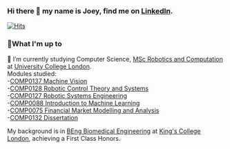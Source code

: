 ### Hi there 👋 my name is Joey, find me on [LinkedIn](https://www.linkedin.com/in/joseph-rowell-9a9705180/).
[![Hits](https://hits.seeyoufarm.com/api/count/incr/badge.svg?url=https%3A%2F%2Fgithub.com%2Fjoerowelll&count_bg=%2379C83D&title_bg=%23555555&icon=&icon_color=%23E7E7E7&title=Visitors&edge_flat=false)](https://hits.seeyoufarm.com)
<!--
**joerowelll/joerowelll** is a ✨ _special_ ✨ repository because its `README.md` (this file) appears on your GitHub profile.

Here are some ideas to get you started:

- 🔭 I’m currently working on ...
- 🌱 I’m currently learning ...
- 👯 I’m looking to collaborate on ...
- 🤔 I’m looking for help with ...
- 💬 Ask me about ...
- 📫 How to reach me: ...
- 😄 Pronouns: ...
- ⚡ Fun fact: ...
-->
### 🔨What I'm up to 
🌱 I’m currently studying Computer Science, [MSc Robotics and Computation](https://www.ucl.ac.uk/prospective-students/graduate/taught-degrees/robotics-and-computation-msc) at [University College London](https://www.ucl.ac.uk/). \
Modules studied: \
-[COMP0137 Machine Vision](https://www.ucl.ac.uk/module-catalogue/modules/machine-vision/COMP0137) \
-[COMP0128 Robotic Control Theory and Systems](https://www.ucl.ac.uk/module-catalogue/modules/robotic-control-theory-and-systems/COMP0128) \
-[COMP0127 Robotic Systems Engineering](https://www.ucl.ac.uk/module-catalogue/modules/robotic-systems-engineering/COMP0127) \
-[COMP0088 Introduction to Machine Learning](https://www.ucl.ac.uk/module-catalogue/modules/introduction-to-machine-learning/COMP0088) \
-[COMP0075 Financial Market Modelling and Analysis](https://www.ucl.ac.uk/module-catalogue/modules/financial-market-modelling-and-analysis/COMP0075) \
-[COMP0132 Dissertation](https://www.ucl.ac.uk/module-catalogue/modules/msc-robotics-and-computation-dissertation/COMP0132) 


My background is in [BEng Biomedical Engineering](https://www.kcl.ac.uk/study/undergraduate/courses/biomedical-engineering-beng) at [King's College London](https://www.kcl.ac.uk/), achieving a First Class Honors.

